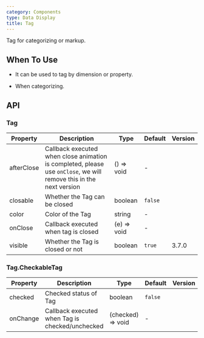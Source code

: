 ```yaml
---
category: Components
type: Data Display
title: Tag
---
```


Tag for categorizing or markup.

## When To Use

- It can be used to tag by dimension or property.

- When categorizing.

## API

### Tag

| Property | Description | Type | Default | Version |
| --- | --- | --- | --- | --- |
| afterClose | Callback executed when close animation is completed, please use `onClose`, we will remove this in the next version | () => void | - |  |
| closable | Whether the Tag can be closed | boolean | `false` |  |
| color | Color of the Tag | string | - |  |
| onClose | Callback executed when tag is closed | (e) => void | - |  |
| visible | Whether the Tag is closed or not | boolean | `true` | 3.7.0 |

### Tag.CheckableTag

| Property | Description | Type | Default | Version |
| --- | --- | --- | --- | --- |
| checked | Checked status of Tag | boolean | `false` |  |
| onChange | Callback executed when Tag is checked/unchecked | (checked) => void | - |  |
